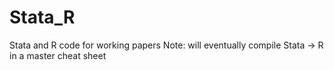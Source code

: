 # Stata_R
Stata and R code for working papers
Note: will eventually compile Stata -> R in a master cheat sheet
